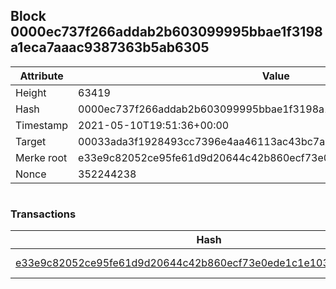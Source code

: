 ## Block 0000ec737f266addab2b603099995bbae1f3198a1eca7aaac9387363b5ab6305

Attribute | Value
--- | ---
Height | 63419
Hash | 0000ec737f266addab2b603099995bbae1f3198a1eca7aaac9387363b5ab6305
Timestamp | 2021-05-10T19:51:36+00:00
Target | 00033ada3f1928493cc7396e4aa46113ac43bc7ac52aab5d08e3934913716f64
Merke root | e33e9c82052ce95fe61d9d20644c42b860ecf73e0ede1c1e1030de5ff5f68ab4
Nonce | 352244238

```

```

### Transactions

Hash | Amount
--- | ---
[e33e9c82052ce95fe61d9d20644c42b860ecf73e0ede1c1e1030de5ff5f68ab4](e33e9c82052ce95fe61d9d20644c42b860ecf73e0ede1c1e1030de5ff5f68ab4.md) | 10.00000000 SKEPTI 
